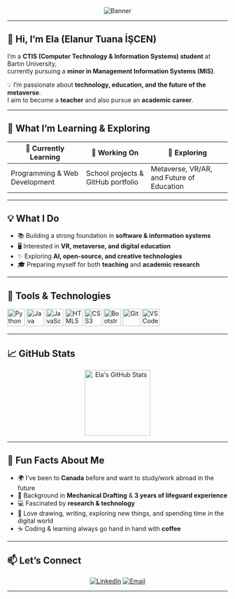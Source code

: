 <p align="center">
  <img src="https://capsule-render.vercel.app/api?type=waving&text=Hello!%20I'm%20Ela&animation=fadeIn&color=gradient&height=120" alt="Banner" />
</p>

---

## 👋 Hi, I’m **Ela (Elanur Tuana İŞCEN)**  

I’m a **CTIS (Computer Technology & Information Systems) student** at Bartın University,  
currently pursuing a **minor in Management Information Systems (MIS)**.  

💡 I’m passionate about **technology, education, and the future of the metaverse**.  
I aim to become a **teacher** and also pursue an **academic career**.  

---

## 🌱 What I’m Learning & Exploring  

| 🌱 Currently Learning          | 🚀 Working On                     | 🔭 Exploring                              |
| ------------------------------- | ---------------------------------- | ----------------------------------------- |
| Programming & Web Development   | School projects & GitHub portfolio | Metaverse, VR/AR, and Future of Education |

---

## 💡 What I Do  

- 📚 Building a strong foundation in **software & information systems**  
- 🖥️ Interested in **VR, metaverse, and digital education**  
- ✨ Exploring **AI, open-source, and creative technologies**  
- 🎓 Preparing myself for both **teaching** and **academic research**  

---

## 🔧 Tools & Technologies  

<p align="left">
  <img alt="Python" src="https://cdn.jsdelivr.net/gh/devicons/devicon/icons/python/python-original.svg" width="40" height="40"/>
  <img alt="Java" src="https://cdn.jsdelivr.net/gh/devicons/devicon/icons/java/java-original.svg" width="40" height="40"/>
  <img alt="JavaScript" src="https://cdn.jsdelivr.net/gh/devicons/devicon/icons/javascript/javascript-original.svg" width="40" height="40"/>
  <img alt="HTML5" src="https://cdn.jsdelivr.net/gh/devicons/devicon/icons/html5/html5-original.svg" width="40" height="40"/>
  <img alt="CSS3" src="https://cdn.jsdelivr.net/gh/devicons/devicon/icons/css3/css3-original.svg" width="40" height="40"/>
  <img alt="Bootstrap" src="https://cdn.jsdelivr.net/gh/devicons/devicon/icons/bootstrap/bootstrap-original.svg" width="40" height="40"/>
  <img alt="Git" src="https://cdn.jsdelivr.net/gh/devicons/devicon/icons/git/git-original.svg" width="40" height="40"/>
  <img alt="VS Code" src="https://cdn.jsdelivr.net/gh/devicons/devicon/icons/vscode/vscode-original.svg" width="40" height="40"/>
</p>

---

## 📈 GitHub Stats  

<p align="center">
  <img height="150" src="https://github-readme-stats.vercel.app/api?username=elaaisceen&show_icons=true&theme=radical" alt="Ela's GitHub Stats" />
</p>

---

## 🎯 Fun Facts About Me  

- 🌍 I’ve been to **Canada** before and want to study/work abroad in the future  
- 🧩 Background in **Mechanical Drafting** & **3 years of lifeguard experience**  
- 💻 Fascinated by **research & technology** 
- 🎨 Love drawing, writing, exploring new things, and spending time in the digital world  
- ☕ Coding & learning always go hand in hand with **coffee**  

---

## 📫 Let’s Connect  

<p align="center">
  <a href="www.linkedin.com/in/elanurtuanaiscen"><img src="https://img.shields.io/badge/LinkedIn-Profile-blue?logo=linkedin&logoColor=white" alt="LinkedIn"/></a>
  <a href="mailto:elanurtuanaiscen@gmail.com"><img src="https://img.shields.io/badge/E--mail-elanurtuanaiscen@gmail.com-red?logo=gmail&logoColor=white" alt="Email"/></a>
</p>

---
